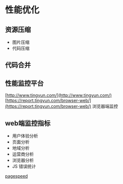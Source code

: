 # 性能优化
## 资源压缩

- 图片压缩
- 代码压缩

## 代码合并
## 性能监控平台
[http://www.tingyun.com/](http://www.tingyun.com/)  
[https://report.tingyun.com/browser-web/](https://report.tingyun.com/browser-web/) 浏览器端监控
## web端监控指标
- 用户体验分析
- 页面分析
- 地域分析
- 运营商分析
- 浏览器分析
- JS 错误统计

[pagespeed](https://developers.google.com/speed/pagespeed/insights/?url=https%3A%2F%2Fwww.baidu.com%2F)
